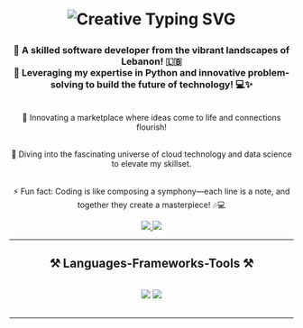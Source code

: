 

<h1 align="center">
<p align="center">
<img src="https://readme-typing-svg.herokuapp.com?font=Montserrat&size=30&center=true&vCenter=true&width=500&height=130&duration=4000&pause=1000&lines=%F0%9F%91%A8%E2%80%8D%F0%9F%92%BB+Hello,+world!+%F0%9F%8C%8D;%F0%9F%92%BB+Code+is+poetry.;%F0%9F%92%BB+And+I%E2%80%99m+writing+my+masterpiece." alt="Creative Typing SVG" />


</h1>

<h3 align="center">
  🌟 A skilled software developer from the vibrant landscapes of Lebanon! 🇱🇧 <br>
  🚀 Leveraging my expertise in Python and innovative problem-solving to build the future of technology! 💻✨
</h3>


<br/>

<div align="center">
  🔭 Innovating a marketplace where ideas come to life and connections flourish!<br><br>

  🌱 Diving into the fascinating universe of cloud technology and data science to elevate my skillset.<br><br>

  ⚡ Fun fact: Coding is like composing a symphony—each line is a note, and together they create a masterpiece! 🎶💻
</div>

 
<div align="center"> 
  <a href="mailto:mohammad77.2002@gmail.com">
    <img src="https://img.shields.io/badge/Gmail-333333?style=for-the-badge&logo=gmail&logoColor=red" />
  </a>
 <a href="https://www.linkedin.com/in/mohamad-al-mokdad/" target="_blank">
    <img src="https://img.shields.io/badge/LinkedIn-0077B5?style=for-the-badge&logo=linkedin&logoColor=white" target="_blank" />
  </a>

  </a>
</div>

 <hr/>
 
<h2 align="center">⚒️ Languages-Frameworks-Tools ⚒️</h2>
<br/>
<div align="center">
    <img src="https://skillicons.dev/icons?i=html,css,vscode,github" />
    <img src="https://skillicons.dev/icons?i=python,java" /><br>
</div>

<br/>
<hr/>


